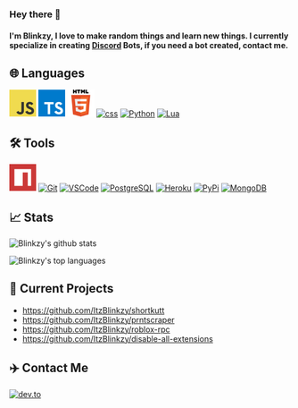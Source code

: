 
### Hey there 👋

#### I'm Blinkzy, I love to make random things and learn new things. I currently specialize in creating [Discord](https://discord.com) Bots, if you need a bot created, contact me.

## 🌐 Languages
[<img src="https://raw.githubusercontent.com/github/explore/80688e429a7d4ef2fca1e82350fe8e3517d3494d/topics/javascript/javascript.png" alt="Javascript" width="48">](https://developer.mozilla.org/en-US/docs/Web/JavaScript) [<img src="https://raw.githubusercontent.com/github/explore/80688e429a7d4ef2fca1e82350fe8e3517d3494d/topics/typescript/typescript.png" alt="Typescript" width="48">](https://www.typescriptlang.org/) [<img src="https://raw.githubusercontent.com/github/explore/80688e429a7d4ef2fca1e82350fe8e3517d3494d/topics/html/html.png" alt="Typescript" width="48">](https://developer.mozilla.org/en-US/docs/Web/HTML)
[<img src="https://upload.wikimedia.org/wikipedia/commons/thumb/d/d5/CSS3_logo_and_wordmark.svg/1200px-CSS3_logo_and_wordmark.svg.png" alt="css" width="35">](https://www.w3.org/Style/CSS/Overview.en.html)
[<img src="https://upload.wikimedia.org/wikipedia/commons/thumb/c/c3/Python-logo-notext.svg/768px-Python-logo-notext.svg.png" alt="Python" width="48">](https://docs.python.org/3/)
[<img src="https://upload.wikimedia.org/wikipedia/commons/thumb/c/cf/Lua-Logo.svg/1200px-Lua-Logo.svg.png" alt="Lua" width="52">](https://lua.org)


## 🛠️ Tools
[<img src="https://raw.githubusercontent.com/github/explore/80688e429a7d4ef2fca1e82350fe8e3517d3494d/topics/npm/npm.png" alt="Node Package Manager" width="48">](https://npmjs.com)
[<img src="https://raw.githubusercontent.com/Delta456/Delta456/master/img/git.png" alt="Git" width="48">](https://git-scm.com/) 
[<img src="https://upload.wikimedia.org/wikipedia/commons/9/9a/Visual_Studio_Code_1.35_icon.svg" alt="VSCode" width="48">](https://code.visualstudio.com/)
[<img src="https://d1.awsstatic.com/rdsImages/postgresql_logo.6de4615badd99412268bc6aa8fc958a0f403dd41.png" alt="PostgreSQL" width="48">](https://www.postgresql.org)
[<img src="https://cdn.iconscout.com/icon/free/png-512/heroku-5-569467.png" alt="Heroku" width="50">](https://www.heroku.com)
[<img src="https://miro.medium.com/max/1200/1*8Zh-mzLnVMDsbvXdKsU4lw.png" alt="PyPi" width="70">](https://www.pypi.org)
[<img src="https://upload.wikimedia.org/wikipedia/commons/thumb/9/93/MongoDB_Logo.svg/2560px-MongoDB_Logo.svg.png" alt="MongoDB" width="150" height="50">](https://www.mongodb.com/)

## 📈 Stats
![Blinkzy's github stats](https://github-readme-stats-ruby-one.vercel.app/api?username=itzblinkzy&show_icons=true&theme=radical)

![Blinkzy's top languages](https://github-readme-stats-ruby-one.vercel.app/api/top-langs/?username=itzblinkzy&layout=compact&theme=radical)

## 🔭 Current Projects
- https://github.com/ItzBlinkzy/shortkutt
- https://github.com/ItzBlinkzy/prntscraper
- https://github.com/ItzBlinkzy/roblox-rpc
- https://github.com/ItzBlinkzy/disable-all-extensions

## ✈️ Contact Me
[<img src="https://cdn.icon-icons.com/icons2/2224/PNG/512/discord_logo_icon_134445.png" alt="dev.to" width="55">](https://discord.com/invite/ur3mBg5)



<!--
**ItzBlinkzy/ItzBlinkzy** is a ✨ _special_ ✨ repository because its `README.md` (this file) appears on your GitHub profile.

Here are some ideas to get you started:

- 🔭 I’m currently working on ...
- 🌱 I’m currently learning ...
- 👯 I’m looking to collaborate on ...
- 🤔 I’m looking for help with ...
- 💬 Ask me about ...
- 📫 How to reach me: ...
- 😄 Pronouns: ...
- ⚡ Fun fact: ...
-->
